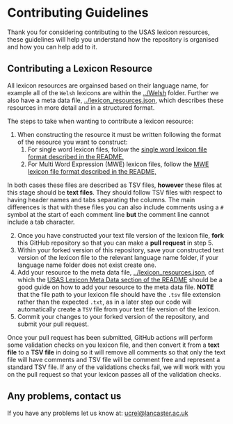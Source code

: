 # Contributing Guidelines

Thank you for considering contributing to the USAS lexicon resources, these guidelines will help you understand how the repository is organised and how you can help add to it.

## Contributing a Lexicon Resource

All lexicon resources are orgainsed based on their language name, for example all of the `Welsh` lexicons are within the [../Welsh](../Welsh) folder. Further we also have a meta data file, [../lexicon_resources.json](../lexicon_resources.json), which describes these resources in more detail and in a structured format.

The steps to take when wanting to contribute a lexicon resource:

1. When constructing the resource it must be written following the format of the resource you want to construct:
    1. For single word lexicon files, follow the [single word lexicon file format described in the README.](../README.md#single-word-lexicon-file-format)
    2. For Multi Word Expression (MWE) lexicon files, follow the [MWE lexicon file format described in the README,](../README.md#multi-word-expression-mwe-lexicon-file-format)

In both cases these files are described as TSV files, **however** these files at this stage should be **text files**. They should follow TSV files with respect to having header names and tabs separating the columns. The main differences is that with these files you can also include comments using a `#` symbol at the start of each comment line **but** the comment line cannot include a tab character.

2. Once you have constructed your text file version of the lexicon file, **fork** this GitHub repository so that you can make a **pull request** in step 5. 
3. Within your forked version of this repository, save your constructed text version of the lexicon file to the relevant language name folder, if your language name folder does not exist create one.
4. Add your resource to the meta data file, [../lexicon_resources.json](../lexicon_resources.json), of which the [USAS Lexicon Meta Data section of the README](../README.md#usas-lexicon-meta-data) should be a good guide on how to add your resource to the meta data file. **NOTE** that the file path to your lexicon file should have the `.tsv` file extension rather than the expected `.txt`, as in a later step our code will automatically create a `TSV` file from your text file version of the lexicon. 
5. Commit your changes to your forked version of the repository, and submit your pull request.

Once your pull request has been submitted, GitHub actions will perform some validation checks on you lexicon file, and then convert it from a **text file** to a **TSV file** in doing so it will remove all comments so that only the text file will have comments and TSV file will be comment free and represent a standard TSV file. If any of the validations checks fail, we will work with you on the pull request so that your lexicon passes all of the validation checks.

## Any problems, contact us

If you have any problems let us know at: ucrel@lancaster.ac.uk
